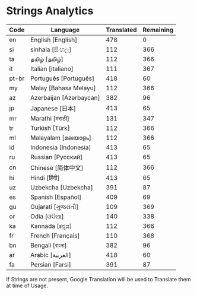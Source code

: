 # Strings Analytics


| Code | Language | Translated | Remaining |
|----|-------|-------|---|
| en | English [English] | 478 | 0 |
| si | sinhala [සිංහල] | 112 | 366 |
| ta | தமிழ் [தமிழ்] | 112 | 366 |
| it | Italian [italiano] | 111 | 367 |
| pt-br | Português [Português] | 418 | 60 |
| my | Malay [Bahasa Melayu] | 112 | 366 |
| az | Azerbaijan [Azərbaycan] | 382 | 96 |
| jp | Japanese [日本] | 413 | 65 |
| mr | Marathi [मराठी] | 131 | 347 |
| tr | Turkish [Türk] | 112 | 366 |
| ml | Malayalam [മലയാളം] | 112 | 366 |
| id | Indonesia [Indonesia] | 413 | 65 |
| ru | Russian [Русский] | 413 | 65 |
| cn | Chinese [简体中文] | 112 | 366 |
| hi | Hindi [हिंदी] | 413 | 65 |
| uz | Uzbekcha [Uzbekcha] | 391 | 87 |
| es | Spanish [Español] | 409 | 69 |
| gu | Gujarati [ગુજરાતી] | 109 | 369 |
| or | Odia [ଓଡିଆ] | 140 | 338 |
| ka | Kannada [ಕನ್ನಡ] | 112 | 366 |
| fr | French [Français] | 110 | 368 |
| bn | Bengali [বাংলা] | 382 | 96 |
| ar | Arabic [العربية] | 418 | 60 |
| fa | Persian [Farsi] | 391 | 87 |


If Strings are not present, Google Translation will be used to Translate them at time of Usage.